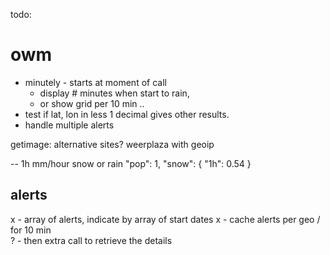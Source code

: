todo:

# owm
- minutely - starts at moment of call
  - display # minutes when start to rain,
  - or show grid per 10 min ..
- test if lat, lon in less 1 decimal gives other results.
- handle multiple alerts


getimage: alternative sites? weerplaza with geoip


-- 1h mm/hour snow or rain
 "pop": 1,
      "snow": {
        "1h": 0.54
      }


## alerts
x - array of alerts, indicate by array of start dates
x  - cache alerts per geo / for 10 min  
? - then extra call to retrieve the details
  
